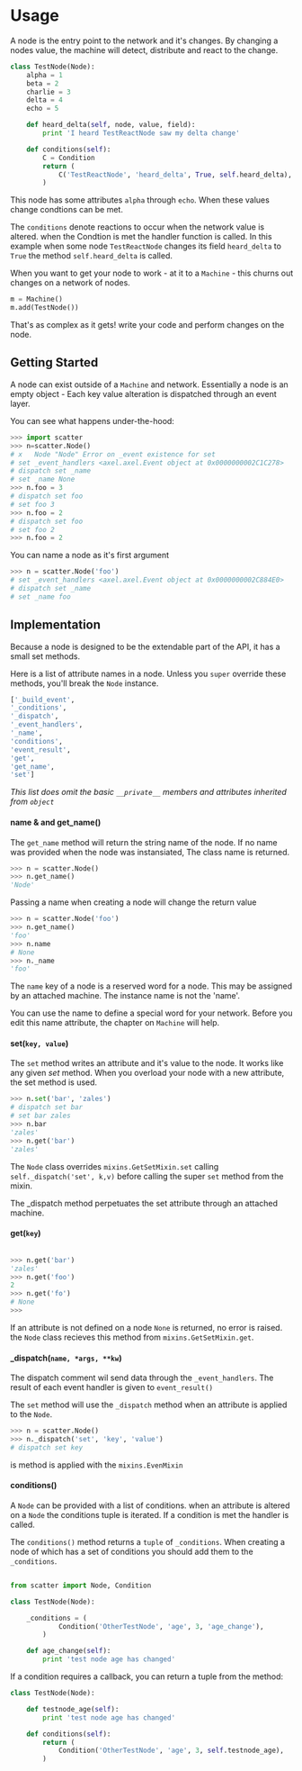 # Usage

A node is the entry point to the network and it's changes. By changing a nodes value, the machine will detect, distribute and react to the change.


```python
class TestNode(Node):
    alpha = 1
    beta = 2
    charlie = 3
    delta = 4
    echo = 5

    def heard_delta(self, node, value, field):
        print 'I heard TestReactNode saw my delta change'

    def conditions(self):
        C = Condition
        return (
            C('TestReactNode', 'heard_delta', True, self.heard_delta),
        )
```

This node has some attributes `alpha` through `echo`. When these values change condtions can be met.

The `conditions` denote reactions to occur when the network value is altered. when the Condtion is met the handler function is called.
In this example when some node `TestReactNode` changes its field `heard_delta` to `True` the method `self.heard_delta` is called.

When you want to get your node to work - at it to a `Machine` - this churns out changes on a network of nodes.

```python
m = Machine()
m.add(TestNode())
```

That's as complex as it gets! write your code and perform changes on the node.

## Getting Started

A node can exist outside of a `Machine` and network. Essentially a node is an empty object - Each key value alteration is dispatched through an event layer.

You can see what happens under-the-hood:

```python
>>> import scatter
>>> n=scatter.Node()
# x   Node "Node" Error on _event existence for set
# set _event_handlers <axel.axel.Event object at 0x0000000002C1C278>
# dispatch set _name
# set _name None
>>> n.foo = 3
# dispatch set foo
# set foo 3
>>> n.foo = 2
# dispatch set foo
# set foo 2
>>> n.foo = 2
```

You can name a node as it's first argument

```python
>>> n = scatter.Node('foo')
# set _event_handlers <axel.axel.Event object at 0x0000000002C884E0>
# dispatch set _name
# set _name foo
```

## Implementation

Because a node is designed to be the extendable part of the API, it has a small set methods.

Here is a list of attribute names in a node. Unless you `super` override these methods, you'll break the `Node` instance.

```python
['_build_event',
'_conditions',
'_dispatch',
'_event_handlers',
'_name',
'conditions',
'event_result',
'get',
'get_name',
'set']
```

*This list does omit the basic `__private__` members and attributes inherited from `object`*


#### name & and get_name()

The `get_name` method will return the string name of the node. If no name was provided when the node was instansiated, The class name is returned.

```python
>>> n = scatter.Node()
>>> n.get_name()
'Node'
```

Passing a name when creating a node will change the return value
```python
>>> n = scatter.Node('foo')
>>> n.get_name()
'foo'
>>> n.name
# None
>>> n._name
'foo'
```

The `name` key of a node is a reserved word for a node. This may be assigned by an attached machine. The instance name is not the 'name'.

You can use the name to define a special word for your network. Before you edit this name attribute, the chapter on `Machine` will help.

#### set(`key, value`)

The `set` method writes an attribute and it's value to the node. It works like any given _set_ method. When you overload your node with a new attribute, the set method is used.

```python
>>> n.set('bar', 'zales')
# dispatch set bar
# set bar zales
>>> n.bar
'zales'
>>> n.get('bar')
'zales'
```

The `Node` class overrides `mixins.GetSetMixin.set` calling `self._dispatch('set', k,v)` before calling the super `set` method from the mixin.

The _dispatch method perpetuates the set attribute through an attached machine.

#### get(`key`)

```python

>>> n.get('bar')
'zales'
>>> n.get('foo')
2
>>> n.get('fo')
# None
>>>
```

If an attribute is not defined on a node `None` is returned, no error is raised. the `Node` class recieves this method from `mixins.GetSetMixin.get`.

#### _dispatch(`name, *args, **kw`)

The dispatch comment wil send data through the `_event_handlers`. The result of each event handler is given to `event_result()`

The `set` method will use the `_dispatch` method when an attribute is applied to the `Node`.

```python
>>> n = scatter.Node()
>>> n._dispatch('set', 'key', 'value')
# dispatch set key
```

is method is applied with the `mixins.EvenMixin`

#### conditions()

A `Node` can be provided with a list of conditions. when an attribute is altered on a `Node` the conditions tuple is iterated. If a condition is met the handler is called.

The `conditions()` method returns a `tuple` of `_conditions`. When creating a node of which has a set of conditions you should add them to the `_conditions`.


```python

from scatter import Node, Condition

class TestNode(Node):

    _conditions = (
            Condition('OtherTestNode', 'age', 3, 'age_change'),
        )

    def age_change(self):
        print 'test node age has changed'

```

If a condition requires a callback, you can return a tuple from the method:

```python
class TestNode(Node):

    def testnode_age(self):
        print 'test node age has changed'

    def conditions(self):
        return (
            Condition('OtherTestNode', 'age', 3, self.testnode_age),
        )
```

